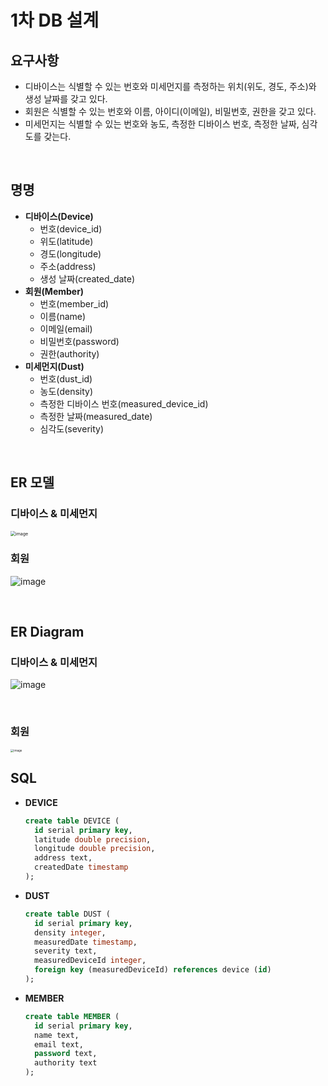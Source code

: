# 1차 DB 설계

## 요구사항

* 디바이스는 식별할 수 있는 번호와 미세먼지를 측정하는 위치(위도, 경도, 주소)와 생성 날짜를 갖고 있다.
* 회원은 식별할 수 있는 번호와 이름, 아이디(이메일), 비밀번호, 권한을 갖고 있다.
* 미세먼지는 식별할 수 있는 번호와 농도, 측정한 디바이스 번호, 측정한 날짜, 심각도를 갖는다.

<br>

## 명명

* **디바이스(Device)**
  * 번호(device_id)
  * 위도(latitude)
  * 경도(longitude)
  * 주소(address)
  * 생성 날짜(created_date)
* **회원(Member)**
  * 번호(member_id)
  * 이름(name)
  * 이메일(email)
  * 비밀번호(password)
  * 권한(authority)
* **미세먼지(Dust)**
  * 번호(dust_id)
  * 농도(density)
  * 측정한 디바이스 번호(measured_device_id)
  * 측정한 날짜(measured_date)
  * 심각도(severity)

<br>

## ER 모델

### 디바이스 & 미세먼지

<img src="https://user-images.githubusercontent.com/43431081/79062428-44a89a80-7cd5-11ea-8a3e-13757321cd10.png" alt="image" style="zoom:50%;" />

<br>

### 회원

![image](https://user-images.githubusercontent.com/43431081/79062447-7de10a80-7cd5-11ea-8fcd-7e81661e5c6f.png)

<br>

## ER Diagram

### 디바이스 & 미세먼지

![image](https://user-images.githubusercontent.com/43431081/79062804-3dcf5700-7cd8-11ea-9278-27916a09910c.png)

<br>

### 회원

<img src="https://user-images.githubusercontent.com/43431081/79062808-458efb80-7cd8-11ea-95c8-eda6d0e84d2b.png" alt="image" style="zoom:33%;" />

<br>

## SQL

* **DEVICE**

  ```sql
  create table DEVICE (
    id serial primary key,
    latitude double precision,
    longitude double precision,
    address text,
    createdDate timestamp
  );
  ```

* **DUST**

  ```sql
  create table DUST (
    id serial primary key,
    density integer,
    measuredDate timestamp,
    severity text,
    measuredDeviceId integer,
    foreign key (measuredDeviceId) references device (id)
  );
  ```

* **MEMBER**

  ```sql
  create table MEMBER (
    id serial primary key,
    name text,
    email text,
    password text,
    authority text
  );
  ```